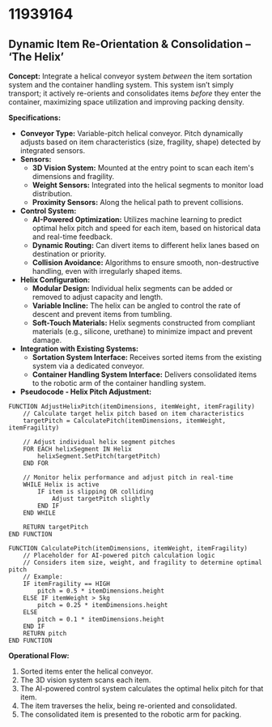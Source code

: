 # 11939164

## Dynamic Item Re-Orientation & Consolidation – ‘The Helix’

**Concept:** Integrate a helical conveyor system *between* the item sortation system and the container handling system. This system isn’t simply transport; it actively re-orients and consolidates items *before* they enter the container, maximizing space utilization and improving packing density.

**Specifications:**

*   **Conveyor Type:**  Variable-pitch helical conveyor. Pitch dynamically adjusts based on item characteristics (size, fragility, shape) detected by integrated sensors.
*   **Sensors:**
    *   **3D Vision System:**  Mounted at the entry point to scan each item's dimensions and fragility.
    *   **Weight Sensors:** Integrated into the helical segments to monitor load distribution.
    *   **Proximity Sensors:** Along the helical path to prevent collisions.
*   **Control System:**
    *   **AI-Powered Optimization:**  Utilizes machine learning to predict optimal helix pitch and speed for each item, based on historical data and real-time feedback.
    *   **Dynamic Routing:** Can divert items to different helix lanes based on destination or priority.
    *   **Collision Avoidance:**  Algorithms to ensure smooth, non-destructive handling, even with irregularly shaped items.
*   **Helix Configuration:**
    *   **Modular Design:** Individual helix segments can be added or removed to adjust capacity and length.
    *   **Variable Incline:** The helix can be angled to control the rate of descent and prevent items from tumbling.
    *   **Soft-Touch Materials:** Helix segments constructed from compliant materials (e.g., silicone, urethane) to minimize impact and prevent damage.
*   **Integration with Existing Systems:**
    *   **Sortation System Interface:** Receives sorted items from the existing system via a dedicated conveyor.
    *   **Container Handling System Interface:** Delivers consolidated items to the robotic arm of the container handling system.
*   **Pseudocode - Helix Pitch Adjustment:**

```
FUNCTION AdjustHelixPitch(itemDimensions, itemWeight, itemFragility)
    // Calculate target helix pitch based on item characteristics
    targetPitch = CalculatePitch(itemDimensions, itemWeight, itemFragility)

    // Adjust individual helix segment pitches
    FOR EACH helixSegment IN Helix
        helixSegment.SetPitch(targetPitch)
    END FOR

    // Monitor helix performance and adjust pitch in real-time
    WHILE Helix is active
        IF item is slipping OR colliding
            Adjust targetPitch slightly
        END IF
    END WHILE

    RETURN targetPitch
END FUNCTION

FUNCTION CalculatePitch(itemDimensions, itemWeight, itemFragility)
    // Placeholder for AI-powered pitch calculation logic
    // Considers item size, weight, and fragility to determine optimal pitch
    // Example:
    IF itemFragility == HIGH
        pitch = 0.5 * itemDimensions.height
    ELSE IF itemWeight > 5kg
        pitch = 0.25 * itemDimensions.height
    ELSE
        pitch = 0.1 * itemDimensions.height
    END IF
    RETURN pitch
END FUNCTION
```

**Operational Flow:**

1.  Sorted items enter the helical conveyor.
2.  The 3D vision system scans each item.
3.  The AI-powered control system calculates the optimal helix pitch for that item.
4.  The item traverses the helix, being re-oriented and consolidated.
5.  The consolidated item is presented to the robotic arm for packing.